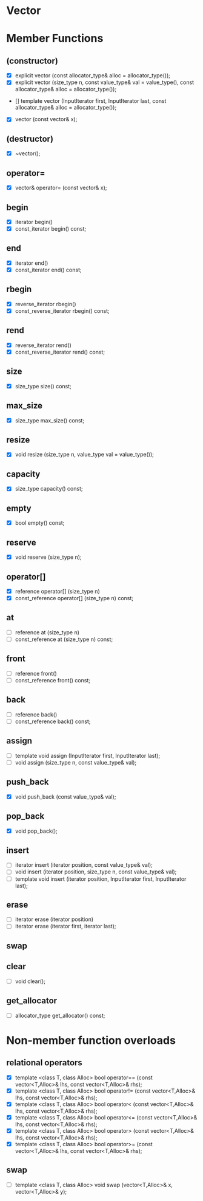 # Vector

# Member Functions

## (constructor)

- [x] explicit vector (const allocator_type& alloc = allocator_type());
- [x] explicit vector (size_type n, const value_type& val = value_type(), const allocator_type& alloc = allocator_type());
- [] template <class InputIterator> vector (InputIterator first, InputIterator last, const allocator_type& alloc = allocator_type());
- [x] vector (const vector& x);

## (destructor)

- [x] ~vector();

## operator=

- [x] vector& operator= (const vector& x);

## begin

- [x] iterator begin()
- [x] const_iterator begin() const;

## end

- [x] iterator end()
- [x] const_iterator end() const;

## rbegin

- [x] reverse_iterator rbegin()
- [x] const_reverse_iterator rbegin() const;

## rend

- [x] reverse_iterator rend()
- [x] const_reverse_iterator rend() const;

## size

- [x] size_type size() const;

## max_size

- [x] size_type max_size() const;

## resize

- [x] void resize (size_type n, value_type val = value_type());

## capacity

- [x] size_type capacity() const;

## empty

- [x] bool empty() const;

## reserve

- [x] void reserve (size_type n);

## operator[]

- [x] reference operator[] (size_type n)
- [x] const_reference operator[] (size_type n) const;

## at

- [ ] reference at (size_type n)
- [ ] const_reference at (size_type n) const;

## front

- [ ] reference front()
- [ ] const_reference front() const;

## back

- [ ] reference back()
- [ ] const_reference back() const;

## assign

- [ ] template <class InputIterator> void assign (InputIterator first, InputIterator last);
- [ ] void assign (size_type n, const value_type& val);

## push_back

- [x] void push_back (const value_type& val);

## pop_back

- [x] void pop_back();

## insert

- [ ] iterator insert (iterator position, const value_type& val);
- [ ] void insert (iterator position, size_type n, const value_type& val);
- [ ] template <class InputIterator> void insert (iterator position, InputIterator first, InputIterator last);

## erase

- [ ] iterator erase (iterator position)
- [ ] iterator erase (iterator first, iterator last);

## swap

## clear

- [ ] void clear();

## get_allocator

- [ ] allocator_type get_allocator() const;

# Non-member function overloads

## relational operators

- [x] template <class T, class Alloc> bool operator== (const vector<T,Alloc>& lhs, const vector<T,Alloc>& rhs);
- [x] template <class T, class Alloc> bool operator!= (const vector<T,Alloc>& lhs, const vector<T,Alloc>& rhs);
- [x] template <class T, class Alloc> bool operator< (const vector<T,Alloc>& lhs, const vector<T,Alloc>& rhs);
- [x] template <class T, class Alloc> bool operator<= (const vector<T,Alloc>& lhs, const vector<T,Alloc>& rhs);
- [x] template <class T, class Alloc> bool operator> (const vector<T,Alloc>& lhs, const vector<T,Alloc>& rhs);
- [x] template <class T, class Alloc> bool operator>= (const vector<T,Alloc>& lhs, const vector<T,Alloc>& rhs);

## swap

- [ ] template <class T, class Alloc> void swap (vector<T,Alloc>& x, vector<T,Alloc>& y);
